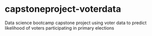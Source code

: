 # capstoneproject-voterdata
Data science bootcamp capstone project using voter data to predict likelihood of voters participating in primary elections

